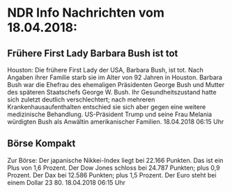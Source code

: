 # NDR Info Nachrichten vom 18.04.2018:


## Frühere First Lady Barbara Bush ist tot
Houston:	Die frühere First Lady der USA, Barbara Bush, ist tot. Nach Angaben ihrer Familie starb sie im Alter von 92 Jahren in Houston. Barbara Bush war die Ehefrau des ehemaligen Präsidenten George Bush und Mutter des späteren Staatschefs George W. Bush. Ihr Gesundheitszustand hatte sich zuletzt deutlich verschlechtert; nach mehreren Krankenhausaufenthalten entschied sie sich aber gegen eine weitere medizinische Behandlung. US-Präsident Trump und seine Frau Melania würdigten Bush als Anwältin amerikanischer Familien. 18.04.2018 06:15 Uhr 

## Börse Kompakt
Zur Börse: Der japanische Nikkei-Index liegt bei 22.166 Punkten. Das ist ein Plus von 1,6 Prozent. Der Dow Jones schloss bei 24.787 Punkten; plus 0,9 Prozent. Der Dax bei 12.586 Punkten; plus 1,5 Prozent. Der Euro steht bei einem Dollar 23 80. 18.04.2018 06:15 Uhr 
